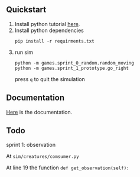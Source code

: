 ## Quickstart
1. Install python tutorial [here](https://kinsta.com/knowledgebase/install-python/).
2. Install python dependencies
    ```commandline
    pip install -r requirments.txt
    ```
3. run sim
   ```commandline
   python -m games.sprint_0_random.random_moving
   python -m games.sprint_1_prototype.go_right
   ```
   press `q` to quit the simulation

## Documentation
[Here](https://www.notion.so/Evolution-Simulation-e12f50a180fe490a842e340b1ee03c76?pvs=4) is the documentation.

## Todo

sprint 1: observation

   At `sim/creatures/comsumer.py`
   
   At line 19 the function `def get_observation(self):`